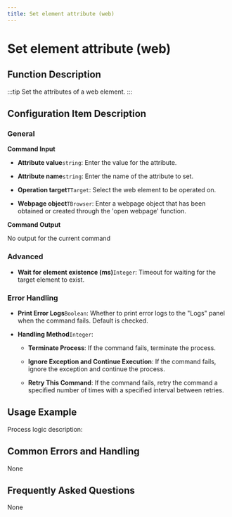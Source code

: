 ```yaml
---
title: Set element attribute (web)
---
```


# Set element attribute (web)

## Function Description

:::tip 
Set the attributes of a web element.
:::

## Configuration Item Description

### General

**Command Input**

- **Attribute value**`string`: Enter the value for the attribute.

- **Attribute name**`string`: Enter the name of the attribute to set.

- **Operation target**`TTarget`: Select the web element to be operated on.

- **Webpage object**`TBrowser`: Enter a webpage object that has been obtained or created through the 'open webpage' function.


**Command Output**

No output for the current command

### Advanced

- **Wait for element existence (ms)**`Integer`: Timeout for waiting for the target element to exist.


### Error Handling

- **Print Error Logs**`Boolean`: Whether to print error logs to the "Logs" panel when the command fails. Default is checked. 

- **Handling Method**`Integer`:

    - **Terminate Process**: If the command fails, terminate the process.

    - **Ignore Exception and Continue Execution**: If the command fails, ignore the exception and continue the process.

    - **Retry This Command**: If the command fails, retry the command a specified number of times with a specified interval between retries.

## Usage Example

Process logic description:

## Common Errors and Handling

None

## Frequently Asked Questions

None

